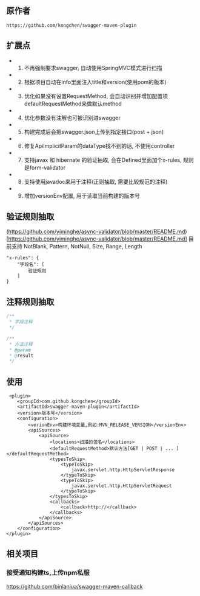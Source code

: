 ## 原作者
```
https://github.com/kongchen/swagger-maven-plugin
```

## 扩展点

* 1. 不再强制要求swagger, 自动使用SpringMVC模式进行扫描
* 2. 根据项目自动在info里面注入title和version(使用pom的版本)
* 3. 优化如果没有设置RequestMethod, 会自动识别并增加配置项defaultRequestMethod来做默认method
* 4. 优化参数没有注解也可被识别进swagger
* 5. 构建完成后会把swagger.json上传到指定接口(post + json)
* 6. 修复ApiImplicitParam的dataType找不到的话, 不使用controller
* 7. 支持javax 和 hibernate 的验证抽取, 会在Defined里面加个x-rules, 规则是form-validator
* 8. 支持使用javadoc来用于注释(正则抽取, 需要比较规范的注释)
* 9. 增加versionEnv配置, 用于读取当前构建的版本号

## 验证规则抽取

(https://github.com/yiminghe/async-validator/blob/master/README.md)[https://github.com/yiminghe/async-validator/blob/master/README.md]
目前支持 NotBlank, Pattern, NotNull, Size, Range, Length

```
"x-rules": {
    "字段名": [
        验证规则
    ]
}
```

## 注释规则抽取

```java
/**
 * 字段注释
 */

/**
 * 方法注释
 * @param
 * @result
 */
```


## 使用

```
 <plugin>
    <groupId>com.github.kongchen</groupId>
    <artifactId>swagger-maven-plugin</artifactId>
    <version>版本号</version>
    <configuration>
        <verionEnv>构建环境变量,例如:MVN_RELEASE_VERSION</versionEnv>
        <apiSources>
            <apiSource>
                <locations>扫描的包名</locations>
                <defaultRequestMethod>默认方法[GET | POST | ... ]</defaultRequestMethod>
                <typesToSkip>
                    <typeToSkip>
                        javax.servlet.http.HttpServletResponse
                    </typeToSkip>
                    <typeToSkip>
                        javax.servlet.http.HttpServletRequest
                    </typeToSkip>
                </typesToSkip>
                <callbacks>
                    <callback>http://</callback>
                </callbacks>
            </apiSource>
        </apiSources>
    </configuration>
</plugin>
```


## 相关项目

### 接受通知构建ts,上传npm私服

https://github.com/binlaniua/swagger-maven-callback
